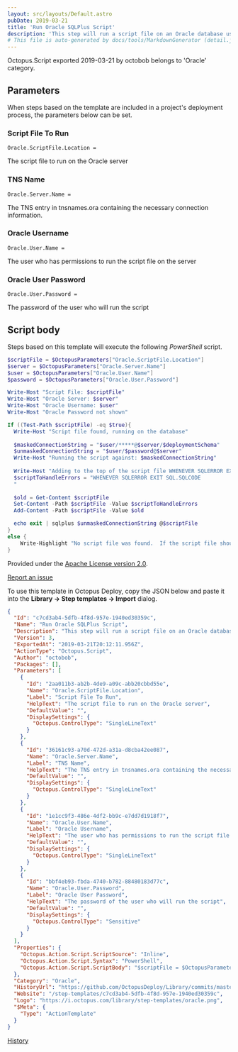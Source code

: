 ```yaml
---
layout: src/layouts/Default.astro
pubDate: 2019-03-21
title: 'Run Oracle SQLPlus Script'
description: 'This step will run a script file on an Oracle database using SQLPlus.  This script assumes you have SQLPlus installed and a TNS entry for the database you wish to connect to.'
# This file is auto-generated by docs/tools/MarkdownGenerator (detail.js)
---
```


Octopus.Script exported 2019-03-21 by octobob belongs to 'Oracle' category.

## Parameters

When steps based on the template are included in a project's deployment process, the parameters below can be set.


<div class="param">

### Script File To Run

`Oracle.ScriptFile.Location = `

The script file to run on the Oracle server

</div>
        
<div class="param">

### TNS Name

`Oracle.Server.Name = `

The TNS entry in tnsnames.ora containing the necessary connection information.

</div>
        
<div class="param">

### Oracle Username

`Oracle.User.Name = `

The user who has permissions to run the script file on the server

</div>
        
<div class="param">

### Oracle User Password

`Oracle.User.Password = `

The password of the user who will run the script

</div>
        

## Script body

Steps based on this template will execute the following *PowerShell* script.

```PowerShell
$scriptFile = $OctopusParameters["Oracle.ScriptFile.Location"]
$server = $OctopusParameters["Oracle.Server.Name"]
$user = $OctopusParameters["Oracle.User.Name"]
$password = $OctopusParameters["Oracle.User.Password"]

Write-Host "Script File: $scriptFile"
Write-Host "Oracle Server: $server"
Write-Host "Oracle Username: $user"
Write-Host "Oracle Password not shown"

If ((Test-Path $scriptFile) -eq $true){
  Write-Host "Script file found, running on the database"
  
  $maskedConnectionString = "$user/*****@$server/$deploymentSchema"
  $unmaskedConnectionString = "$user/$password@$server"
  Write-Host "Running the script against: $maskedConnectionString"
  
  Write-Host "Adding to the top of the script file WHENEVER SQLERROR EXIT SQL.SQLCODE"
  $scriptToHandleErrors = "WHENEVER SQLERROR EXIT SQL.SQLCODE
  "
  
  $old = Get-Content $scriptFile
  Set-Content -Path $scriptFile -Value $scriptToHandleErrors
  Add-Content -Path $scriptFile -Value $old

  echo exit | sqlplus $unmaskedConnectionString @$scriptFile
}
else {
	Write-Highlight "No script file was found.  If the script file should be there please verify the location and try again."
}
```

Provided under the [Apache License version 2.0](https://github.com/OctopusDeploy/Library/blob/master/LICENSE.txt).

[Report an issue](https://github.com/OctopusDeploy/Library/issues/new?assignees=&labels=&projects=&template=bug-report.yml&title=Issue%20with%20Run%20Oracle%20SQLPlus%20Script&step-template=Run%20Oracle%20SQLPlus%20Script)

<div class="get-json">

To use this template in Octopus Deploy, copy the JSON below and paste it into the **Library → Step templates → Import** dialog.

```json
{
  "Id": "c7cd3ab4-5dfb-4f8d-957e-1940ed30359c",
  "Name": "Run Oracle SQLPlus Script",
  "Description": "This step will run a script file on an Oracle database using SQLPlus.  This script assumes you have SQLPlus installed and a TNS entry for the database you wish to connect to.",
  "Version": 3,
  "ExportedAt": "2019-03-21T20:12:11.956Z",
  "ActionType": "Octopus.Script",
  "Author": "octobob",
  "Packages": [],
  "Parameters": [
    {
      "Id": "2aa011b3-ab2b-4de9-a09c-abb20cbbd55e",
      "Name": "Oracle.ScriptFile.Location",
      "Label": "Script File To Run",
      "HelpText": "The script file to run on the Oracle server",
      "DefaultValue": "",
      "DisplaySettings": {
        "Octopus.ControlType": "SingleLineText"
      }
    },
    {
      "Id": "36161c93-a70d-472d-a31a-d8cba42ee087",
      "Name": "Oracle.Server.Name",
      "Label": "TNS Name",
      "HelpText": "The TNS entry in tnsnames.ora containing the necessary connection information.",
      "DefaultValue": "",
      "DisplaySettings": {
        "Octopus.ControlType": "SingleLineText"
      }
    },
    {
      "Id": "1e1cc9f3-486e-4df2-bb9c-e7dd7d1918f7",
      "Name": "Oracle.User.Name",
      "Label": "Oracle Username",
      "HelpText": "The user who has permissions to run the script file on the server",
      "DefaultValue": "",
      "DisplaySettings": {
        "Octopus.ControlType": "SingleLineText"
      }
    },
    {
      "Id": "bbf4eb93-fbda-4740-b782-88480183d77c",
      "Name": "Oracle.User.Password",
      "Label": "Oracle User Password",
      "HelpText": "The password of the user who will run the script",
      "DefaultValue": "",
      "DisplaySettings": {
        "Octopus.ControlType": "Sensitive"
      }
    }
  ],
  "Properties": {
    "Octopus.Action.Script.ScriptSource": "Inline",
    "Octopus.Action.Script.Syntax": "PowerShell",
    "Octopus.Action.Script.ScriptBody": "$scriptFile = $OctopusParameters[\"Oracle.ScriptFile.Location\"]\n$server = $OctopusParameters[\"Oracle.Server.Name\"]\n$user = $OctopusParameters[\"Oracle.User.Name\"]\n$password = $OctopusParameters[\"Oracle.User.Password\"]\n\nWrite-Host \"Script File: $scriptFile\"\nWrite-Host \"Oracle Server: $server\"\nWrite-Host \"Oracle Username: $user\"\nWrite-Host \"Oracle Password not shown\"\n\nIf ((Test-Path $scriptFile) -eq $true){\n  Write-Host \"Script file found, running on the database\"\n  \n  $maskedConnectionString = \"$user/*****@$server/$deploymentSchema\"\n  $unmaskedConnectionString = \"$user/$password@$server\"\n  Write-Host \"Running the script against: $maskedConnectionString\"\n  \n  Write-Host \"Adding to the top of the script file WHENEVER SQLERROR EXIT SQL.SQLCODE\"\n  $scriptToHandleErrors = \"WHENEVER SQLERROR EXIT SQL.SQLCODE\n  \"\n  \n  $old = Get-Content $scriptFile\n  Set-Content -Path $scriptFile -Value $scriptToHandleErrors\n  Add-Content -Path $scriptFile -Value $old\n\n  echo exit | sqlplus $unmaskedConnectionString @$scriptFile\n}\nelse {\n\tWrite-Highlight \"No script file was found.  If the script file should be there please verify the location and try again.\"\n}"
  },
  "Category": "Oracle",
  "HistoryUrl": "https://github.com/OctopusDeploy/Library/commits/master/step-templates//opt/buildagent/work/75443764cd38076d/step-templates/oracle-run-script-through-sqlplus.json",
  "Website": "/step-templates/c7cd3ab4-5dfb-4f8d-957e-1940ed30359c",
  "Logo": "https://i.octopus.com/library/step-templates/oracle.png",
  "$Meta": {
    "Type": "ActionTemplate"
  }
}
```

[History](https://github.com/OctopusDeploy/Library/commits/master/step-templates/https://github.com/OctopusDeploy/Library/commits/master/step-templates//opt/buildagent/work/75443764cd38076d/step-templates/oracle-run-script-through-sqlplus.json)

</div>
